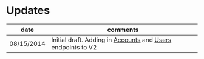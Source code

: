 # Updates

|date       | comments  |
|-----------|-----------|
|08/15/2014 | Initial draft. Adding in [Accounts](#accounts) and [Users](#users) endpoints to V2 |